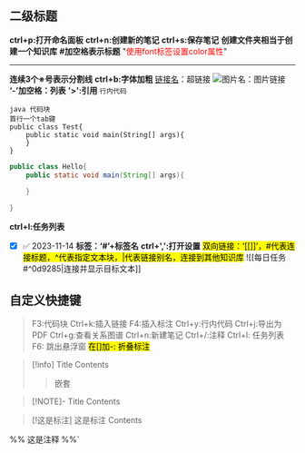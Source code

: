 ## 二级标题

**ctrl+p:打开命名面板**
**ctrl+n:创建新的笔记**
**ctrl+s:保存笔记**
**创建文件夹相当于创建一个知识库**
**#加空格表示标题**
"<font color=red>使用font标签设置color属性</font>"
***
**连续3个※号表示分割线**
**ctrl+b:字体加粗**
[链接名](链接地址)：超链接
![图片名](链接地址)：图片链接
**‘-’加空格：列表**
**'>':引用**
`行内代码` 

	java 代码块
	首行一个tab键
	public class Test{
		public static void main(String[] args){
		}
	}
```java
public class Hello{
	public static void main(String[] args){
		
	}

}
```
**ctrl+l:任务列表**
- [x]  ✅ 2023-11-14
**标签：‘#’+标签名**
**ctrl+',':打开设置**
<mark style="background: [[FF5582A6]];">双向链接：‘[[]]’，#代表连接标题，^代表指定文本块，|代表链接别名，连接到其他知识库</mark>
![[每日任务#^0d9285|连接并显示目标文本]]
## 自定义快捷键
>F3:代码块
>Ctrl+k:插入链接
>F4:插入标注
>Ctrl+y:行内代码
>Ctrl+j:导出为PDF
>Ctrl+g:查看关系图谱
>Ctrl+n:新建笔记
>Ctrl+/:注释
>Ctrl+l: 任务列表
>F6: 跳出悬浮窗
><mark style="background: [[FFB86CA6]];">在[]加-: 折叠标注</mark>

> [!info] Title
> Contents
> 
> >嵌套
> >

> [!NOTE]- Title
> Contents
> 



> [!这是标注] 这是标注
> Contents

%% 这是注释 %%`














